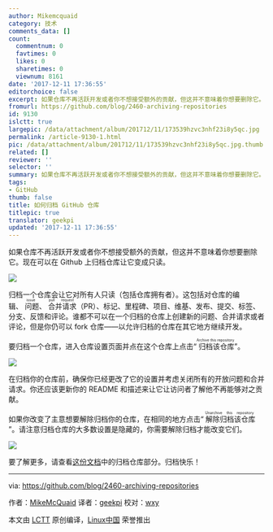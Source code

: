 ```yaml
---
author: Mikemcquaid
category: 技术
comments_data: []
count:
  commentnum: 0
  favtimes: 0
  likes: 0
  sharetimes: 0
  viewnum: 8161
date: '2017-12-11 17:36:55'
editorchoice: false
excerpt: 如果仓库不再活跃开发或者你不想接受额外的贡献，但这并不意味着你想要删除它。现在可以在 Github 上归档仓库让它变成只读。
fromurl: https://github.com/blog/2460-archiving-repositories
id: 9130
islctt: true
largepic: /data/attachment/album/201712/11/173539hzvc3nhf23i8y5qc.jpg
permalink: /article-9130-1.html
pic: /data/attachment/album/201712/11/173539hzvc3nhf23i8y5qc.jpg.thumb.jpg
related: []
reviewer: ''
selector: ''
summary: 如果仓库不再活跃开发或者你不想接受额外的贡献，但这并不意味着你想要删除它。现在可以在 Github 上归档仓库让它变成只读。
tags:
- GitHub
thumb: false
title: 如何归档 GitHub 仓库
titlepic: true
translator: geekpi
updated: '2017-12-11 17:36:55'
---
```


如果仓库不再活跃开发或者你不想接受额外的贡献，但这并不意味着你想要删除它。现在可以在 Github 上归档仓库让它变成只读。


![](/data/attachment/album/201712/11/173539hzvc3nhf23i8y5qc.jpg)


归档一个仓库会让它对所有人只读（包括仓库拥有者）。这包括对仓库的编辑、<ruby> 问题 <rt>  issue </rt></ruby>、<ruby> 合并请求 <rt>  pull request </rt></ruby>（PR）、标记、里程碑、项目、维基、发布、提交、标签、分支、反馈和评论。谁都不可以在一个归档的仓库上创建新的问题、合并请求或者评论，但是你仍可以 fork 仓库——以允许归档的仓库在其它地方继续开发。


要归档一个仓库，进入仓库设置页面并点在这个仓库上点击“<ruby> 归档该仓库 <rt>  Archive this repository </rt></ruby>”。


![](/data/attachment/album/201712/11/173556d6868qafyvv1qpvv.jpg)


在归档你的仓库前，确保你已经更改了它的设置并考虑关闭所有的开放问题和合并请求。你还应该更新你的 README 和描述来让它让访问者了解他不再能够对之贡献。


如果你改变了主意想要解除归档你的仓库，在相同的地方点击“<ruby> 解除归档该仓库 <rt>  Unarchive this repository </rt></ruby>”。请注意归档仓库的大多数设置是隐藏的，你需要解除归档才能改变它们。


![](/data/attachment/album/201712/11/173612ii1ty06diqjv9d1l.jpg)


要了解更多，请查看[这份文档](https://help.github.com/articles/about-archiving-repositories/)中的归档仓库部分。归档快乐！




---


via: <https://github.com/blog/2460-archiving-repositories>


作者：[MikeMcQuaid](https://github.com/MikeMcQuaid) 译者：[geekpi](https://github.com/geekpi) 校对：[wxy](https://github.com/wxy)


本文由 [LCTT](https://github.com/LCTT/TranslateProject) 原创编译，[Linux中国](https://linux.cn/) 荣誉推出